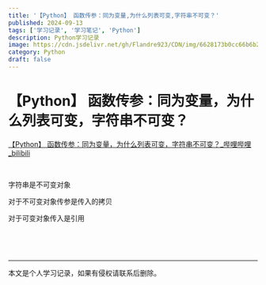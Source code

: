 ```yaml
---
title: '【Python】 函数传参：同为变量,为什么列表可变,字符串不可变？'
published: 2024-09-13
tags: ['学习记录', '学习笔记', 'Python']
description: Python学习记录
image: https://cdn.jsdelivr.net/gh/Flandre923/CDN/img/6628173b0cc66b6b249b93187acd58f0f1c855d6f5538ba4dc0b5d8142d017c5.jpg
category: Python
draft: false
---
```



# 【Python】 函数传参：同为变量，为什么列表可变，字符串不可变？

[【Python】 函数传参：同为变量，为什么列表可变，字符串不可变？_哔哩哔哩_bilibili](https://www.bilibili.com/video/BV1yM4m1y7is/?spm_id_from=333.999.0.0&vd_source=f5ab73e8b88cb4cb94d904126cdfeb27)

‍

字符串是不可变对象

对于不可变对象传参是传入的拷贝

对于可变对象传入是引用

‍

‍

---
本文是个人学习记录，如果有侵权请联系后删除。
